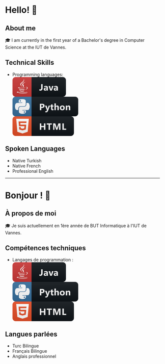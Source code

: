 # Hello! 👋

## About me
🎓 I am currently in the first year of a Bachelor's degree in Computer Science at the IUT de Vannes.

## Technical Skills
- Programming languages: 
  <br><img src="https://raw.githubusercontent.com/MikeCodesDotNET/ColoredBadges/master/svg/dev/languages/java.svg" alt="Java" style="vertical-align:middle"><br>
  <img src="https://raw.githubusercontent.com/MikeCodesDotNET/ColoredBadges/master/svg/dev/languages/python.svg" alt="Python" style="vertical-align:middle"><br>
  <img src="https://raw.githubusercontent.com/MikeCodesDotNET/ColoredBadges/master/svg/dev/languages/html.svg" alt="HTML" style="vertical-align:middle"><br>

## Spoken Languages
- Native Turkish
- Native French
- Professional English

---------------------------------------------------

# Bonjour ! 👋

## À propos de moi
🎓 Je suis actuellement en 1ère année de BUT Informatique à l'IUT de Vannes.

## Compétences techniques
- Langages de programmation :
  <br><img src="https://raw.githubusercontent.com/MikeCodesDotNET/ColoredBadges/master/svg/dev/languages/java.svg" alt="Java" style="vertical-align:middle"><br>
  <img src="https://raw.githubusercontent.com/MikeCodesDotNET/ColoredBadges/master/svg/dev/languages/python.svg" alt="Python" style="vertical-align:middle"><br>
  <img src="https://raw.githubusercontent.com/MikeCodesDotNET/ColoredBadges/master/svg/dev/languages/html.svg" alt="HTML" style="vertical-align:middle"><br>


## Langues parlées
- Turc Bilingue
- Français Bilingue
- Anglais professionnel
